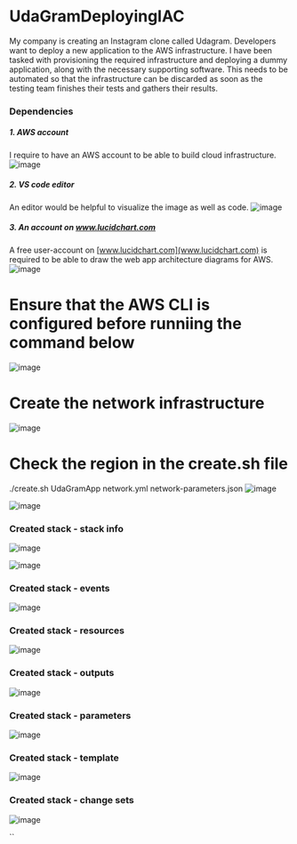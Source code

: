 # UdaGramDeployingIAC
My company is creating an Instagram clone called Udagram.  Developers want to deploy a new application to the AWS infrastructure.  I have been tasked with provisioning the required infrastructure and deploying a dummy application, along with the necessary supporting software.  This needs to be automated so that the infrastructure can be discarded as soon as the testing team finishes their tests and gathers their results. 

### Dependencies
##### 1. AWS account
I require to have an AWS account to be able to build cloud infrastructure.
![image](screenshots/img1.png)

##### 2. VS code editor
An editor would be helpful to visualize the image as well as code. 
![image](screenshots/img2.png)

##### 3. An account on www.lucidchart.com
A free user-account on [www.lucidchart.com](www.lucidchart.com) is required to be able to draw the web app architecture diagrams for AWS.
![image](screenshots/img3.png)

# Ensure that the AWS CLI is configured before runniing the command below
![image](screenshots/img4.png)

# Create the network infrastructure
![image](screenshots/img5.png)

# Check the region in the create.sh file
./create.sh UdaGramApp network.yml network-parameters.json
![image](screenshots/img6-1.png)

![image](screenshots/img7.png)

### Created stack - stack info
![image](screenshots/img8.png)

![image](screenshots/img8-1.png)

### Created stack - events
![image](screenshots/img8-2.png)
### Created stack - resources
![image](screenshots/img8-3.png)
### Created stack - outputs
![image](screenshots/img8-4.png)
### Created stack - parameters
![image](screenshots/img8-5.png)
### Created stack - template
![image](screenshots/img8-6.png)
### Created stack - change sets 
![image](screenshots/img8-7.png)



``

